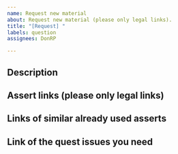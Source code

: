 ```yaml
---
name: Request new material
about: Request new material (please only legal links).
title: "[Request] "
labels: question
assignees: DonRP

---
```


## Description


## Assert links (please only legal links)


## Links of similar already used asserts


## Link of the quest issues you need
